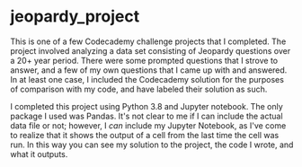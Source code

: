 # jeopardy_project

This is one of a few Codecademy challenge projects that I completed. The project involved analyzing a data set consisting of Jeopardy questions over a 20+ year period. There were some prompted questions that I strove to answer, and a few of my own questions that I came up with and answered. In at least one case, I included the Codecademy solution for the purposes of comparison with my code, and have labeled their solution as such.

I completed this project using Python 3.8 and Jupyter notebook. The only package I used was Pandas. It's not clear to me if I can include the actual data file or not; however, I *can* include my Jupyter Notebook, as I've come to realize that it shows the output of a cell from the last time the cell was run. In this way you can see my solution to the project, the code I wrote, and what it outputs.
